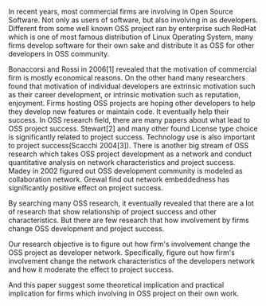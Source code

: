 In recent years, most commercial firms are involving in Open Source Software. Not only as users of software, but also involving in as developers.
Different from some well known OSS project ran by enterprise such RedHat which is one of most famous distribution of Linux Operating System, many firms develop software for their own sake and distribute it as OSS for other developers in OSS community.

Bonaccorsi and Rossi in 2006[1] revealed that the motivation of commercial firm is mostly economical reasons. On the other hand many researchers found that motivation of individual developers are extrinsic motivation such as their career development, or intrinsic motivation such as reputation, enjoyment.
Firms hosting OSS projects are hoping other developers to help they develop new features or maintain code. It eventually help their success.
In OSS research field, there are many papers about what lead to OSS project success.
Stewart[2] and many other found License type choice is significantly related to project success. Technology use is also important to project success(Scacchi 2004[3]). There is another big stream of OSS research which takes OSS project development as a network and conduct quantitative analysis on network characteristics and project success.
Madey in 2002 figured out OSS development community is modeled as collaboration network.
Grewal find out network embeddedness has significantly positive effect on project success.

By searching many OSS research, it eventually revealed that there are a lot of research that show relationship of project success and other characteristics. But there are few research that how involvement by firms change OSS development and project success.

Our research objective is to figure out how firm's involvement change the OSS project as developer network. Specifically, figure out how firm's involvement change the network characteristics of the developers network and how it moderate the effect to project success.

And this paper suggest some theoretical implication and practical implication for firms which involving in OSS project on their own work.
